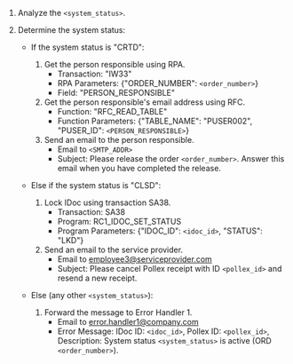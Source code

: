 1. Analyze the `<system_status>`.

2. Determine the system status:
   - If the system status is "CRTD":
     1. Get the person responsible using RPA.
        - Transaction: "IW33"
        - RPA Parameters: {"ORDER_NUMBER": `<order_number>`}
        - Field: "PERSON_RESPONSIBLE"
     2. Get the person responsible's email address using RFC.
        - Function: "RFC_READ_TABLE"
        - Function Parameters: {"TABLE_NAME": "PUSER002", "PUSER_ID": `<PERSON_RESPONSIBLE>`}
     3. Send an email to the person responsible.
        - Email to `<SMTP_ADDR>`
        - Subject: Please release the order `<order_number>`. Answer this email when you have completed the release.

   - Else if the system status is "CLSD":
     1. Lock IDoc using transaction SA38.
        - Transaction: SA38
        - Program: RC1_IDOC_SET_STATUS
        - Program Parameters: {"IDOC_ID": `<idoc_id>`, "STATUS": "LKD"}
     2. Send an email to the service provider.
        - Email to employee3@serviceprovider.com
        - Subject: Please cancel Pollex receipt with ID `<pollex_id>` and resend a new receipt.

   - Else (any other `<system_status>`):
     1. Forward the message to Error Handler 1.
        - Email to error.handler1@company.com
        - Error Message: IDoc ID: `<idoc_id>`, Pollex ID: `<pollex_id>`, Description: System status `<system_status>` is active (ORD `<order_number>`).